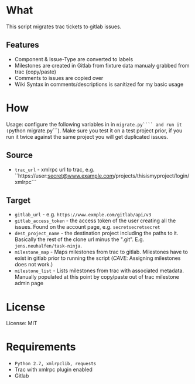 What
=====

 This script migrates trac tickets to gitlab issues.

Features
--------
 * Component & Issue-Type are converted to labels
 * Milestones are created in Gitlab from fixture data manualy grabbed from trac (copy/paste)
 * Comments to issues are copied over
 * Wiki Syntax in comments/descriptions is sanitized for my basic usage


How
====

 Usage: configure the following variables in in ```migrate.py```` and run it (```python migrate.py```). Make sure you test it on a test project prior, if you run it twice against the same project you will get duplicated issues.

Source
-------

 * ```trac_url``` - xmlrpc url to trac, e.g. ``https://user:secret@www.example.com/projects/thisismyproject/login/xmlrpc```

Target
-------

 * ```gitlab_url``` - e.g. ```https://www.exmple.com/gitlab/api/v3```
 * ```gitlab_access_token``` - the access token of the user creating all the issues. Found on the account page,  e.g. ```secretsecretsecret```
 * ```dest_project_name``` - the destination project including the paths to it. Basically the rest of the clone url minus the ".git". E.g. ```jens.neuhalfen/task-ninja```.
 * ```milestone_map``` - Maps milestones from trac to gitlab. Milestones have to exist in gitlab prior to running the script (_CAVE_: Assigning milestones does not work.)
 * ```milestone_list``` - Lists milestones from trac with associated metadata. Manually populated at this point by copy/paste out of trac milestone admin page

License
========

 License: MIT

Requirements
==============

 * ```Python 2.7, xmlrpclib, requests```
 * Trac with xmlrpc plugin enabled
 * Gitlab
